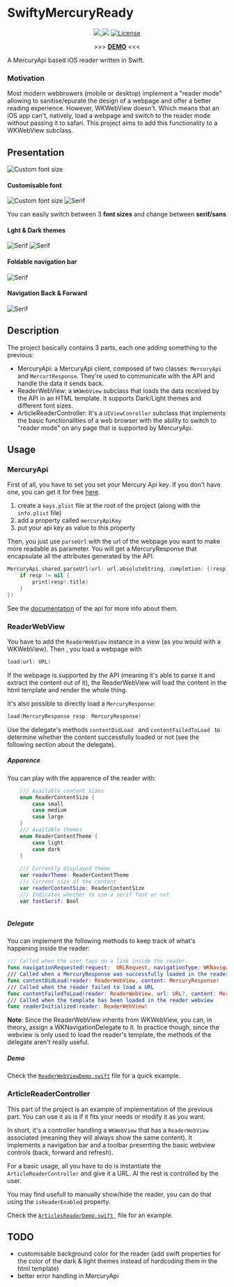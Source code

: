 # SwiftyMercuryReady

<p align="center">
    <a href="https://travis-ci.org/tsucres/SwiftyMercuryReady">
      <img src="https://img.shields.io/travis/tsucres/SwiftyMercuryReady.svg">
    </a>
    <img src="https://img.shields.io/badge/Swift-4.1-orange.svg" />
    <a href="https://opensource.org/licenses/MIT">
      <img src="https://img.shields.io/badge/License-MIT-yellow.svg" alt="License" />
    </a>
</p>
<p align="center">
    >>> <a href="https://appetize.io/app/vqfyxz47vrkq5v2z0cpzq9bv04?device=iphonex&scale=75&orientation=portrait&osVersion=11.4" target="_blank"><strong>DEMO</strong></a> <<<
</p>



A MercuryApi based iOS reader written in Swift.
### Motivation
Most modern webbrowers (mobile or desktop) implement a "reader mode" allowing to sanitise/epurate the design of a webpage and offer a better reading experience. However, WKWebView doesn't. Which means that an iOS app can't, natively, load a webpage and switch to the reader mode without passing it to safari. This project aims to add this functionality to a WKWebView subclass.

## Presentation
![Custom font size](Screenshots/presentation.gif)

#### Customisable font
![Custom font size](Screenshots/font.png)
![Serif](Screenshots/serif.png)

You can easily switch between 3 **font sizes** and change between **serif/sans**



#### Lght & Dark themes
![Serif](Screenshots/darkTheme_small.png)
![Serif](Screenshots/lightTheme_small.png)


#### Foldable navigation bar
![Serif](Screenshots/scrollableNavBar.gif)


#### Navigation Back & Forward

![Serif](Screenshots/back_forward.gif)

## Description

The project basically contains 3 parts, each one adding something to the previous:

- MercuryApi: a MercuryApi client, composed of two classes: `MercuryApi` and `MercurtResponse`. They're used to communicate with the API and handle the data it sends back.
- ReaderWebView: a `WKWebView` subclass that loads the data received by the API in an HTML template. It supports Dark/Light themes and different font sizes.
- ArticleReaderController: It's a `UIViewConroller` subclass that implements the basic functionalities of a web browser with the ability to switch to "reader mode" on any page that is supported by MercuryApi. 


## Usage

### MercuryApi
First of all, you have to set you set your Mercury Api key. If you don't have one, you can get it for free [here](https://mercury.postlight.com/web-parser/).

1. create a `keys.plist` file at the root of the project (along with the `info.plist` file)
2. add a property called `mercuryApiKey`
3. put your api key as value to this property

Then, you just use `parseUrl` with the url of the webpage you want to make more readable as parameter. You will get a MercuryResponse that encapsulate all the attributes generated by the API. 

```swift
MercuryApi.shared.parseUrl(url: url.absoluteString, completion: {(resp) -> Void in
	if resp != nil {
		print(resp!.title)
	} 
})
```

See the [documentation](https://mercury.postlight.com/web-parser/) of the api for more info about them.

### ReaderWebView

You have to add the `ReaderWebView` instance in a view (as you would with a WKWebView). Then , you load a webpage with 

```swift
load(url: URL)
```

If the webpage is supported by the API (meaning it's able to parse it and extract the content out of it), the ReaderWebView will load the content in the html template and render the whole thing.

It's also possible to directly load a `MercuryResponse`: 

```swift
load(MercuryResponse resp: MercuryResponse)
```

Use the delegate's methods `contentDidLoad ` and `contentFailedToLoad ` to determine whether the content successfully loaded or not (see the following section about the delegate).


##### Apparence

You can play with the apparence of the reader with: 

```swift
	/// Available content sizes
    enum ReaderContentSize {
        case small
        case medium
        case large
    }
    /// Available themes
    enum ReaderContentTheme {
        case light
        case dark
    }
    
    /// Currently displayed theme
    var readerTheme: ReaderContentTheme
    /// Current size of the content
    var readerContentSize: ReaderContentSize
    /// Indicates whether to use a serif font or not
    var fontSerif: Bool
    
```

##### Delegate

You can implement the following methods to keep track of what's happening inside the reader:

```swift
/// Called when the user taps on a link inside the reader.
func navigationRequested(request:  URLRequest, navigationType: WKNavigationType)
/// Called when a MercuryResponse was successfully loaded in the reader
func contentDidLoad(reader: ReaderWebView, content: MercuryResponse)
/// Called when the reader failed to load a URL
func contentFailedToLoad(reader: ReaderWebView, url: URL?, content: MercuryResponse?)
/// Called when the template has been loaded in the reader webview
func readerInitialized(reader: ReaderWebView)
```



**Note**: Since the ReaderWebView inherits from WKWebView, you can, in theory, assign a WKNavigationDelegate to it. In practice though, since the webview is only used to load the reader's template, the methods of the delegate aren't really useful.

##### Demo

Check the [`ReaderWebViewDemo.swift`](SwiftyMercuryReady/ReaderWebViewDemo.swift) file for a quick example.


### ArticleReaderController

This part of the project is an example of implementation of the previous part. You can use it as is if it fits your needs or modify it as you want.

In short, it's a controller handling a `WKWebView` that has a `ReaderWebView` associated (meaning they will always show the same content). It implements a navigation bar and a toolbar presenting the basic webview controls (back, forward and refresh). 


For a basic usage, all you have to do is instantiate the `ArticleReaderController` and give it a URL. Al the rest is controlled by the user. 

You may find usefull to manually show/hide the reader, you can do that using the `isReaderEnabled` property.


Check the [`ArticlesReaderDemo.swift `](SwiftyMercuryReady/ArticlesReaderDemo.swift) file for an example.


## TODO

- customisable background color for the reader (add swift properties for the color of the dark & light themes instead of hardcoding them in the html template)
- better error handling in MercuryApi
